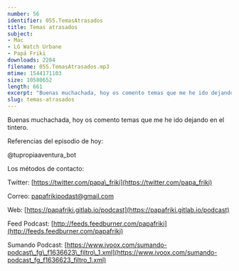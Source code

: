 ```yaml
---
number: 56
identifier: 055.TemasAtrasados
title: Temas atrasados
subject:
- Mac
- LG Watch Urbane
- Papá Friki
downloads: 2284
filename: 055.TemasAtrasados.mp3
mtime: 1544171103
size: 10580652
length: 661
excerpt: "Buenas muchachada, hoy os comento temas que me he ido dejando en el tintero.\n\nReferencias del episodio de hoy:  \n\n@tupropiaaventura\\_bot\n\nLos métodos de contacto:  \n\nTwitter: [https://twitter.com/papa\\_friki](https://twitter.com/papa_friki)\n\nCorreo: [papafrikipodast@gmail.com](https://archive.org/details/papafrikipodast@gmail.com)\n\nWeb: [https://papafriki.gitlab.io/podcast](https://papafriki.gitlab.io/podcast)\n\nFeed Podcast: [http://feeds.feedburner.com/papafriki](http://feeds.feedburner.com/papafriki)\n\nSumando Podcast: [https://www.ivoox.com/sumando-podcast\\_fg\\_f1636623\\_filtro\\_1.xml](https://www.ivoox.com/sumando-podcast_fg_f1636623_filtro_1.xml)"
slug: temas-atrasados
---
```

Buenas muchachada, hoy os comento temas que me he ido dejando en el tintero.

Referencias del episodio de hoy:

@tupropiaaventura\_bot

Los métodos de contacto:

Twitter: [https://twitter.com/papa\_friki](https://twitter.com/papa_friki)

Correo: [papafrikipodast@gmail.com](https://archive.org/details/papafrikipodast@gmail.com)

Web: [https://papafriki.gitlab.io/podcast](https://papafriki.gitlab.io/podcast)

Feed Podcast: [http://feeds.feedburner.com/papafriki](http://feeds.feedburner.com/papafriki)

Sumando Podcast: [https://www.ivoox.com/sumando-podcast\_fg\_f1636623\_filtro\_1.xml](https://www.ivoox.com/sumando-podcast_fg_f1636623_filtro_1.xml)
